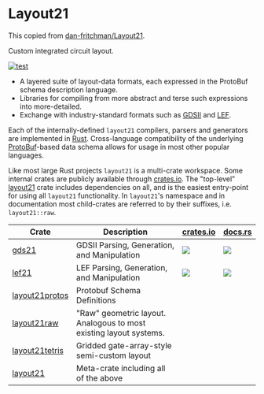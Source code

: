 
# Layout21 

This copied from [dan-fritchman/Layout21](https://github.com/dan-fritchman/Layout21).

Custom integrated circuit layout.  

[![test](https://github.com/dan-fritchman/Layout21/actions/workflows/test.yml/badge.svg)](https://github.com/dan-fritchman/Layout21/actions/workflows/test.yml)

* A layered suite of layout-data formats, each expressed in the ProtoBuf schema description language. 
* Libraries for compiling from more abstract and terse such expressions into more-detailed. 
* Exchange with industry-standard formats such as [GDSII](./gds21) and [LEF](./lef21).

Each of the internally-defined `layout21` compilers, parsers and generators are implemented in [Rust](https://www.rust-lang.org/). Cross-language compatibility of the underlying [ProtoBuf](https://developers.google.com/protocol-buffers)-based data schema allows for usage in most other popular languages. 

Like most large Rust projects `layout21` is a multi-crate workspace. Some internal crates are publicly available through [crates.io](https://crates.io). The "top-level" [layout21](./layout21) crate includes dependencies on all, and is the easiest entry-point for using all `layout21` functionality. In `layout21`'s namespace and in documentation most child-crates are referred to by their suffixes, i.e. `layout21::raw`. 

| Crate       | Description | [crates.io](https://crates.io) | [docs.rs](https://docs.rs) |
| ----------- | ----------- | ------------------------------ | -------------------------- |
| [gds21](./gds21) | GDSII Parsing, Generation, and Manipulation | [![](https://img.shields.io/crates/v/gds21.svg)](https://crates.io/crates/gds21) | [![](https://docs.rs/gds21/badge.svg)](https://docs.rs/gds21) | 
| [lef21](./lef21) | LEF Parsing, Generation, and Manipulation   | [![](https://img.shields.io/crates/v/lef21.svg)](https://crates.io/crates/lef21) | [![](https://docs.rs/lef21/badge.svg)](https://docs.rs/lef21) | 
| [layout21protos](./layout21protos) | Protobuf Schema Definitions | | | 
| [layout21raw](./layout21raw)       | "Raw" geometric layout. Analogous to most existing layout systems. |  | | 
| [layout21tetris](./layout21tetris) | Gridded gate-array-style semi-custom layout | | | 
| [layout21](./layout21) | Meta-crate including all of the above | | | 

